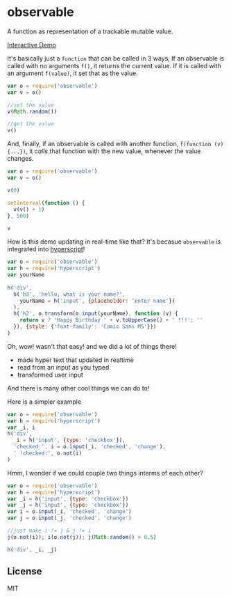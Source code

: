 # observable

A function as representation of a trackable mutable value.

[Interactive Demo](http://dominictarr.github.com/observable)

It's basically just a `function` that can be called in 3 ways,
If an observable is called with no arguments `f()`, it returns the current value.
If it is called with an argument `f(value)`, it set that as the value.
``` js
var o = require('observable')
var v = o()

//set the value
v(Math.random())

//get the value
v()
```

And, finally, if an observable is called with another function, `f(function (v) {...})`,
it _calls_ that function with the new value, whenever the value changes.

``` js
var o = require('observable')
var v = o()

v(0)

setInterval(function () {
  v(v() + 1)
}, 500)

v
```

How is this demo updating in real-time like that?
It's becasue `observable` is integrated into 
[hyperscript](https://github.com/dominictarr/hyperscript)!

``` js
var o = require('observable')
var h = require('hyperscript')
var yourName
  
h('div', 
  h('h3', 'hello, what is your name?',
    yourName = h('input', {placeholder: 'enter name'})
  ),
  h('h2', o.transform(o.input(yourName), function (v) {
    return v ? 'Happy Birthday ' + v.toUpperCase() + ' !!!': ''
  }), {style: {'font-family': 'Comic Sans MS'}})
)
```

Oh, wow! wasn't that easy! and we did a lot of things there!

* made hyper text that updated in realtime
* read from an input as you typed
* transformed user input

And there is many other cool things we can do to!

Here is a simpler example

``` js
var o = require('observable')
var h = require('hyperscript')
var _i, i
h('div',
  _i = h('input', {type: 'checkbox'}),
  'checked:', i = o.input(_i, 'checked', 'change'),
  ' !checked:', o.not(i)
)
```

Hmm, I wonder if we could couple two things interms of each other?

``` js
var o = require('observable')
var h = require('hyperscript')
var _i = h('input', {type: 'checkbox'})
var _j = h('input', {type: 'checkbox'})
var i = o.input(_i, 'checked', 'change')
var j = o.input(_j, 'checked', 'change')

//just make i != j & j != i
j(o.not(i)); i(o.not(j)); j(Math.random() > 0.5)

h('div', _i, _j)
```

## License

MIT
